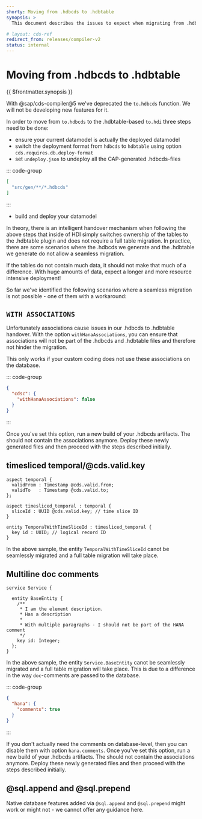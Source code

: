 ```yaml
---
shorty: Moving from .hdbcds to .hdbtable
synopsis: >
  This document describes the issues to expect when migrating from .hdbcds-based HDI deployment to .hdbtable-based HDI deployment.

# layout: cds-ref
redirect_from: releases/compiler-v2
status: internal
---
```


# Moving from .hdbcds to .hdbtable

{{ $frontmatter.synopsis }}

With @sap/cds-compiler@5 we've deprecated the `to.hdbcds` function. We will not be developing new features for it.

In order to move from `to.hdbcds` to the .hdbtable-based `to.hdi` three steps need to be done:

- ensure your current datamodel is actually the deployed datamodel
- switch the deployment format from `hdbcds` to `hdbtable` using option `cds.requires.db.deploy-format`<!-- todo: can only find this option mentioned in a changelog :( -->
- set `undeploy.json` to undeploy all the CAP-generated .hdbcds-files

::: code-group

```json [db/undeploy.json]
[
  "src/gen/**/*.hdbcds"
]
```
:::

- build and deploy your datamodel

In theory, there is an intelligent handover mechanism when following the above steps that inside of HDI simply switches ownership of the tables to the .hdbtable plugin and does not require a full table migration. In practice, there are some scenarios where the .hdbcds we generate and the .hdbtable we generate do not allow a seamless migration.

If the tables do not contain much data, it should not make that much of a difference. With huge amounts of data, expect a longer and more resource intensive deployment!

So far we've identified the following scenarios where a seamless migration is not possible - one of them with a workaround:

## `WITH ASSOCIATIONS`

Unfortunately associations cause issues in our .hdbcds to .hdbtable handover. With the option `withHanaAssociations`, you can ensure that associations will not be part of the .hdbcds and .hdbtable files and therefore not hinder the migration.

This only works if your custom coding does not use these associations on the database.

::: code-group

```json [cdsrc.json]
{
  "cdsc": {
    "withHanaAssociations": false
  }
}
```
:::

Once you've set this option, run a new build of your .hdbcds artifacts. The should not contain the associations anymore. Deploy these newly generated files and then proceed with the steps described initially.

<!-- todo: show effect of the option? -->


## timesliced temporal/@cds.valid.key

```cds
aspect temporal {
  validFrom : Timestamp @cds.valid.from;
  validTo   : Timestamp @cds.valid.to;
};

aspect timesliced_temporal : temporal {
  sliceId : UUID @cds.valid.key; // time slice ID
}

entity TemporalWithTimeSliceId : timesliced_temporal {
  key id : UUID; // logical record ID
}
```

In the above sample, the entity `TemporalWithTimeSliceId` canot be seamlessly migrated and a full table migration will take place.

## Multiline doc comments

```cds
service Service {

  entity BaseEntity {
    /**
     * I am the element description.
     * Has a description
     *
     * With multiple paragraphs - I should not be part of the HANA comment
     */
    key id: Integer;
  };
}
```

In the above sample, the entity `Service.BaseEntity` canot be seamlessly migrated and a full table migration will take place. This is due to a difference in the way `doc`-comments are passed to the database.

::: code-group

```json [cdsrc.json]
{
  "hana": {
    "comments": true
  }
}
```
:::

<!-- todo: can hdbcds easily drop comments? -->

If you don't actually need the comments on database-level, then you can disable them with option `hana.comments`. Once you've set this option, run a new build of your .hdbcds artifacts. The should not contain the associations anymore. Deploy these newly generated files and then proceed with the steps described initially.

## @sql.append and @sql.prepend

Native database features added via `@sql.append` and `@sql.prepend` might work or might not - we cannot offer any guidance here.

